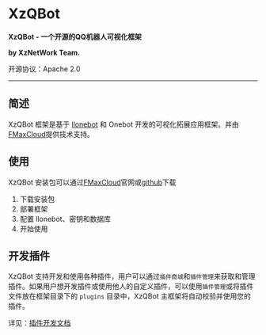 # XzQBot

**XzQBot - 一个开源的QQ机器人可视化框架**

**by XzNetWork Team.**

开源协议：Apache 2.0

<hr>

## 简述

XzQBot 框架是基于 [llonebot](https://llonebot.github.io/zh-CN/develop/api) 和 Onebot 开发的可视化拓展应用框架。并由[FMaxCloud](https://www.fmaxc.cn)提供技术支持。

## 使用

XzQBot 安装包可以通过[FMaxCloud](https://www.fmaxc.cn)官网或[github](https://github.com/XzNetworkTeam/XzQBot/)下载

1. 下载安装包
2. 部署框架
3. 配置 llonebot、密钥和数据库
4. 开始使用

## 开发插件

XzQBot 支持开发和使用各种插件，用户可以通过`插件商城`和`插件管理`来获取和管理插件。如果用户想开发插件或使用他人的自定义插件，可以使用`插件管理`或将插件文件放在框架目录下的 `plugins` 目录中，XzQBot 主框架将自动校验并使用您的插件。

详见：[插件开发文档](doc/plugin/README.md)
